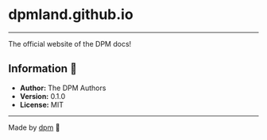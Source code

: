 # dpmland.github.io

---

The official website of the DPM docs!

## Information :book:

- **Author:** The DPM Authors
- **Version:** 0.1.0
- **License:** MIT

---

Made by [dpm](https://github.com/dpmland/dpm) :sauropod:
